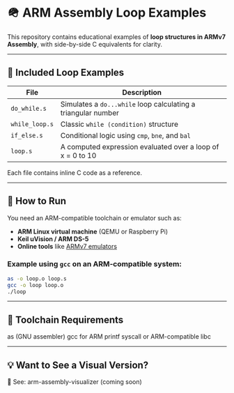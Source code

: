 # 🪖 ARM Assembly Loop Examples

This repository contains educational examples of **loop structures in ARMv7 Assembly**, with side-by-side C equivalents for clarity.

---

## 🧠 Included Loop Examples

| File           | Description                    |
|----------------|--------------------------------|
| `do_while.s`   | Simulates a `do...while` loop calculating a triangular number |
| `while_loop.s` | Classic `while (condition)` structure |
| `if_else.s`    | Conditional logic using `cmp`, `bne`, and `bal` |
| `loop.s`       | A computed expression evaluated over a loop of x = 0 to 10 |

Each file contains inline C code as a reference.

---

## 🚀 How to Run

You need an ARM-compatible toolchain or emulator such as:

- **ARM Linux virtual machine** (QEMU or Raspberry Pi)
- **Keil uVision / ARM DS-5**
- **Online tools** like [ARMv7 emulators](https://cpulator.01xz.net/?sys=arm-debian)

### Example using `gcc` on an ARM-compatible system:

```bash
as -o loop.o loop.s
gcc -o loop loop.o
./loop
```

---

## 🧰 Toolchain Requirements

as (GNU assembler)
gcc for ARM
printf syscall or ARM-compatible libc

---

## 💡 Want to See a Visual Version?

🔗 See: arm-assembly-visualizer (coming soon)
